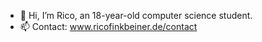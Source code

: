 - 👋 Hi, I’m Rico, an 18-year-old computer science student.
- 📫 Contact: www.ricofinkbeiner.de/contact

<!---
riggggo/riggggo is a ✨ special ✨ repository because its `README.md` (this file) appears on your GitHub profile.
You can click the Preview link to take a look at your changes.
--->
